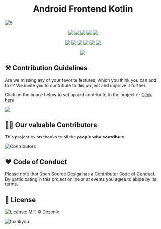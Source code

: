 <h1 align="center">Android Frontend Kotlin</h1>

![5](https://user-images.githubusercontent.com/79747022/138428143-f04ec77e-cbf0-45a0-a3a9-0b5fe92182db.png)


<div align="center">

<a href="https://github.com/Dezenix/android-frontend-kotlin"><img src="https://badges.frapsoft.com/os/v1/open-source.svg?v=103"></a>
<a href="https://github.com/Dezenix/native-frontend-reactnative"><img src="https://img.shields.io/badge/Built%20by-Designers-0059b3"></a>
<a href="https://github.com/Dezenix/native-frontend-reactnative"><img src="https://img.shields.io/static/v1.svg?label=Contributions&message=Welcome&color=yellow"></a>
<a href="https://github.com/Dezenix/"><img src="https://img.shields.io/badge/Maintained%3F-yes-brightgreen.svg?v=103"></a>
<a href="https://github.com/Dezenix/native-frontend-reactnative/blob/master/LICENSE"><img src="https://img.shields.io/badge/license-MIT-blue.svg?v=103"></a>

<a href="https://github.com/Dezenix/native-frontend-reactnative/graphs/contributors"><img src="https://img.shields.io/github/contributors/Dezenix/native-frontend-reactnative?color=brightgreen"></a>
<a href="https://github.com/Dezenix/native-frontend-reactnative/stargazers"><img src="https://img.shields.io/github/stars/Dezenix/native-frontend-reactnative?color=0059b3"></a>
<a href="https://github.com/Dezenix/native-frontend-reactnative/network/members"><img src="https://img.shields.io/github/forks/Dezenix/native-frontend-reactnative?color=yellow"></a>
<a href="https://github.com/Dezenix/native-frontend-reactnative/issues?q=is%3Aissue+is%3Aclosed"><img src="https://img.shields.io/github/issues-closed-raw/Dezenix/native-frontend-reactnative?color=yellow"></a>
<a href="https://github.com/Dezenix/native-frontend-reactnative/pulls"><img src="https://img.shields.io/github/issues-pr/Dezenix/native-frontend-reactnative?color=brightgreen"></a>
<a href="https://github.com/Dezenix/native-frontend-reactnative/pulls?q=is%3Apr+is%3Aclosed"><img src="https://img.shields.io/github/issues-pr-closed-raw/Dezenix/native-frontend-reactnative?color=0059b3"></a>
<!-- <a href="https://github.com/Dezenix/native-frontend-reactnative/issues"><img src="https://img.shields.io/github/issues/Dezenix/native-frontend-reactnative?color=0059b3"></a> -->
<img src="https://user-images.githubusercontent.com/73097560/115834477-dbab4500-a447-11eb-908a-139a6edaec5c.gif">
  
</div>

## ⚒️ Contribution Guidelines

Are we missing any of your favorite features, which you think you can add to it? We invite you to contribute to this project and improve it further.

Click on the image below to set up and contribute to the project or [Click here](https://github.com/Dezenix/.github/blob/main/CONTRIBUTING.md)

[![](https://user-images.githubusercontent.com/64855541/138306649-c5908e14-db8b-4d7f-a1f5-06c44f571e00.png)](https://github.com/Dezenix/.github/blob/main/CONTRIBUTING.md)

## 👨‍💻 Our valuable Contributors

This project exists thanks to all the **people who contribute**.

![Contributors](https://contributors-img.web.app/image?repo=Dezenix/native-frontend-reactnative)

## ❤️ Code of Conduct

Please note that Open Source Design has a [Contributor Code of Conduct](https://github.com/Dezenix/.github/blob/main/CODE_OF_CONDUCT.md). By participating in this project online or at events you agree to abide by its terms.

## 📜 License

[![License: MIT](https://img.shields.io/badge/License-MIT-yellow.svg)](./LICENSE) © Dezenix

![thankyou](https://user-images.githubusercontent.com/64855541/138306714-011473dd-9d07-41f7-9191-03f500565923.png)
